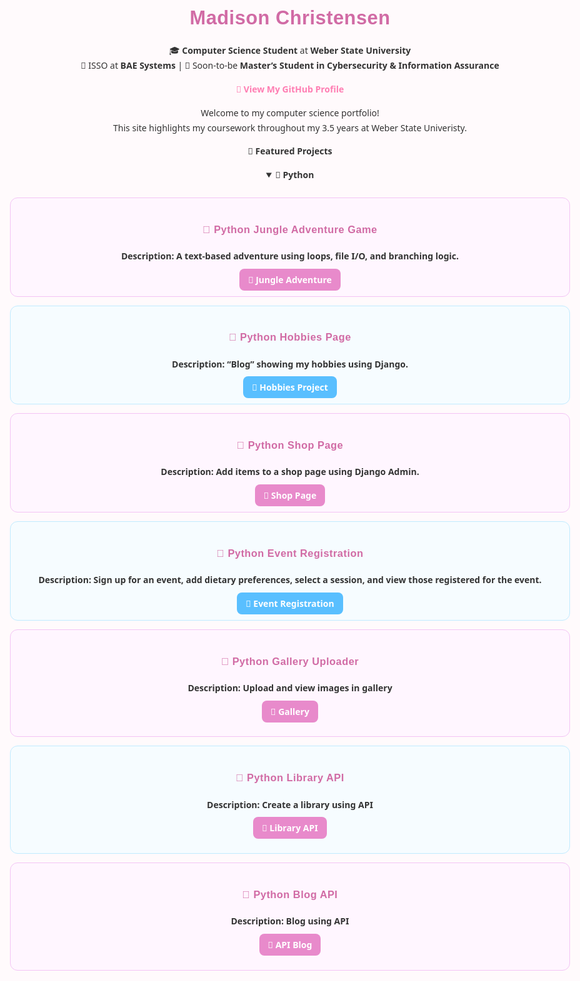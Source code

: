 <h1 align="center"> Madison Christensen </h1>
<p align="center">
🎓 <b>Computer Science Student</b> at <b>Weber State University</b><br>
💼 ISSO at <b>BAE Systems</b> | 🎯 Soon-to-be <b>Master’s Student in Cybersecurity & Information Assurance</b><br>
</p>

<p align="center">
  <a href="https://github.com/madikaeee"><b>🔗 View My GitHub Profile</b></a>
</p>



Welcome to my computer science portfolio!  
This site highlights my coursework throughout my 3.5 years at Weber State Univeristy. 


<b>🚀 Featured Projects<b>



<details open>
  <summary><b>🐍 Python</b></summary>
  <br>

  <div style="border:1px solid #f3c4f5; border-radius:12px; padding:1em; margin-bottom:1em; background:#fff6ff;">
    <h3>🐍 Python Jungle Adventure Game</h3>
    <p><b>Description:</b> A text-based adventure using loops, file I/O, and branching logic.</p>
    <a href="https://github.com/madikaeee/CS3620_Project1" target="_blank"
       style="background:#e88acb; color:white; padding:8px 14px; border-radius:8px; text-decoration:none; font-weight:600;">
       🔗 Jungle Adventure
    </a>
  </div>
    
   <div style="border:1px solid #c0ebff; border-radius:12px; padding:1em; margin-bottom:1em; background:#f6fcff;">
    <h3>🐍 Python Hobbies Page</h3>
    <p><b>Description:</b> “Blog” showing my hobbies using Django.</p>
    <a href="https://github.com/madikaeee/CS3620_Portfolio" target="_blank"
       style="background:#59bfff; color:white; padding:8px 14px; border-radius:8px; text-decoration:none; font-weight:600;">
       🔗 Hobbies Project
    </a>
  </div>


 <div style="border:1px solid #f3c4f5; border-radius:12px; padding:1em; margin-bottom:1em; background:#fff6ff;">
    <h3>🐍 Python Shop Page</h3>
    <p><b>Description:</b> Add items to a shop page using Django Admin.</p>
    <a href="https://github.com/madikaeee/DjangoAdmin" target="_blank"
       style="background:#e88acb; color:white; padding:8px 14px; border-radius:8px; text-decoration:none; font-weight:600;">
       🔗 Shop Page
    </a>
  </div>

 <div style="border:1px solid #c0ebff; border-radius:12px; padding:1em; margin-bottom:1em; background:#f6fcff;">
    <h3>🐍 Python Event Registration</h3>
    <p><b>Description:</b> Sign up for an event, add dietary preferences, select a session, and view those registered for the event.</p>
    <a href="https://github.com/madikaeee/EventRegistration" target="_blank"
       style="background:#59bfff; color:white; padding:8px 14px; border-radius:8px; text-decoration:none; font-weight:600;">
       🔗 Event Registration
    </a>
  </div>

<div style="border:1px solid #f3c4f5; border-radius:12px; padding:1em; margin-bottom:1em; background:#fff6ff;">
  <h3>🐍 Python Gallery Uploader</h3>
  <p><b>Description:</b> Upload and view images in gallery</p>

<a href="https://github.com/madikaeee/GalleryUploader" target="_blank"
     style="background:#e88acb; color:white; padding:8px 14px; border-radius:8px; text-decoration:none; font-weight:600;">
     🔗 Gallery
  </a>
</div>



 <div style="border:1px solid #c0ebff; border-radius:12px; padding:1em; margin-bottom:1em; background:#f6fcff;">
  <h3>🐍 Python Library API</h3>
  <p><b>Description:</b> Create a library using API</p>

<a href="https://github.com/madikaeee/libraryAPI" target="_blank"
     style="background:#e88acb; color:white; padding:8px 14px; border-radius:8px; text-decoration:none; font-weight:600;">
     🔗 Library API
  </a>
</div>


<div style="border:1px solid #f3c4f5; border-radius:12px; padding:1em; margin-bottom:1em; background:#fff6ff;">
  <h3>🐍 Python Blog API</h3>
  <p><b>Description:</b> Blog using API</p>

<a href="https://github.com/madikaeee/BlogAPI" target="_blank"
     style="background:#e88acb; color:white; padding:8px 14px; border-radius:8px; text-decoration:none; font-weight:600;">
     🔗 API Blog
  </a>
</div>




</details>


<style>
body {
  font-family: "Poppins", "Segoe UI", sans-serif;
  background-color: #fffafc;
  color: #333;
  text-align: center;
  margin: 0 auto;
  max-width: 900px;
  padding: 2rem;
  line-height: 1.7;
}

h1, h2, h3 {
  font-family: "Poppins", sans-serif;
  color: #d16ba5;
  font-weight: 700;
  letter-spacing: 0.5px;
}

h1 {
  font-size: 2.2em;
  margin-bottom: 0.3em;
}

h2 {
  font-size: 1.6em;
  margin-top: 2em;
  color: #b65fcf;
}


a {
  color: #ff7eb3;
  text-decoration: none;
  font-weight: 600;
}

a:hover {
  color: #ffb3c1;
  text-decoration: underline;
}

.btn {
  display: inline-block;
  background-color: #ffb3c1;
  color: white !important;
  padding: 10px 18px;
  border-radius: 8px;
  margin: 12px 0;
  text-decoration: none;
  font-weight: 600;
  box-shadow: 0 2px 5px rgba(255, 182, 193, 0.3);
  transition: all 0.2s ease-in-out;
}

.btn:hover {
  background-color: #ff8fab;
  transform: translateY(-2px);
}

hr {
  border: none;
  height: 1px;
  background: linear-gradient(to right, #f9d1e4, #fcd5ce, #f9d1e4);
  margin: 2.5em 0;
  border-radius: 50%;
}

</style>
